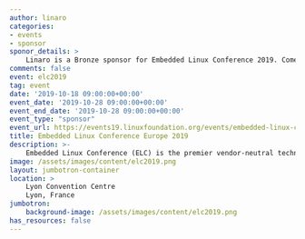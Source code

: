 ```yaml
---
author: linaro
categories:
- events
- sponsor
sponor_details: >
    Linaro is a Bronze sponsor for Embedded Linux Conference 2019. Come visit the Linaro booth at ELC 2019 to learn more.
comments: false
event: elc2019
tag: event
date: '2019-10-18 09:00:00+00:00'
event_date: '2019-10-28 09:00:00+00:00'
event_end_date: '2019-10-28 09:00:00+00:00'
event_type: "sponsor"
event_url: https://events19.linuxfoundation.org/events/embedded-linux-conference-europe-2019/
title: Embedded Linux Conference Europe 2019
description: >-
    Embedded Linux Conference (ELC) is the premier vendor-neutral technical conference where developers working on embedded Linux and industrial IoT products and deployments gather for education and collaboration, paving the way for innovation. Attend, and join 800+ technical experts paving the way for transformation in these key areas from across the globe for education, collaboration and deep dive learning opportunities.
image: /assets/images/content/elc2019.png
layout: jumbotron-container
location: >
    Lyon Convention Centre
    Lyon, France
jumbotron:
    background-image: /assets/images/content/elc2019.png
has_resources: false
---
```


